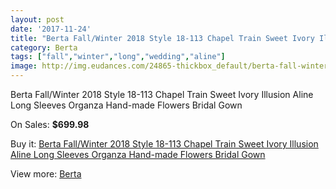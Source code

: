 ```yaml
---
layout: post
date: '2017-11-24'
title: "Berta Fall/Winter 2018 Style 18-113 Chapel Train Sweet Ivory Illusion Aline Long Sleeves Organza Hand-made Flowers Bridal Gown"
category: Berta
tags: ["fall","winter","long","wedding","aline"]
image: http://img.eudances.com/24865-thickbox_default/berta-fall-winter-2018-style-18-113-chapel-train-sweet-ivory-illusion-aline-long-sleeves-organza-hand-made-flowers-bridal-gown.jpg
---
```

Berta Fall/Winter 2018 Style 18-113 Chapel Train Sweet Ivory Illusion Aline Long Sleeves Organza Hand-made Flowers Bridal Gown

On Sales: **$699.98**
<a href="https://www.eudances.com/en/berta/8251-berta-fall-winter-2018-style-18-113-chapel-train-sweet-ivory-illusion-aline-long-sleeves-organza-hand-made-flowers-bridal-gown.html"><amp-img layout="responsive" width="600" height="600" src="//img.eudances.com/24865-thickbox_default/berta-fall-winter-2018-style-18-113-chapel-train-sweet-ivory-illusion-aline-long-sleeves-organza-hand-made-flowers-bridal-gown.jpg" alt="Berta Fall/Winter 2018 Style 18-113 Chapel Train Sweet Ivory Illusion Aline Long Sleeves Organza Hand-made Flowers Bridal Gown 0" /></a>
<a href="https://www.eudances.com/en/berta/8251-berta-fall-winter-2018-style-18-113-chapel-train-sweet-ivory-illusion-aline-long-sleeves-organza-hand-made-flowers-bridal-gown.html"><amp-img layout="responsive" width="600" height="600" src="//img.eudances.com/24867-thickbox_default/berta-fall-winter-2018-style-18-113-chapel-train-sweet-ivory-illusion-aline-long-sleeves-organza-hand-made-flowers-bridal-gown.jpg" alt="Berta Fall/Winter 2018 Style 18-113 Chapel Train Sweet Ivory Illusion Aline Long Sleeves Organza Hand-made Flowers Bridal Gown 1" /></a>
<a href="https://www.eudances.com/en/berta/8251-berta-fall-winter-2018-style-18-113-chapel-train-sweet-ivory-illusion-aline-long-sleeves-organza-hand-made-flowers-bridal-gown.html"><amp-img layout="responsive" width="600" height="600" src="//img.eudances.com/24866-thickbox_default/berta-fall-winter-2018-style-18-113-chapel-train-sweet-ivory-illusion-aline-long-sleeves-organza-hand-made-flowers-bridal-gown.jpg" alt="Berta Fall/Winter 2018 Style 18-113 Chapel Train Sweet Ivory Illusion Aline Long Sleeves Organza Hand-made Flowers Bridal Gown 2" /></a>

Buy it: [Berta Fall/Winter 2018 Style 18-113 Chapel Train Sweet Ivory Illusion Aline Long Sleeves Organza Hand-made Flowers Bridal Gown](https://www.eudances.com/en/berta/8251-berta-fall-winter-2018-style-18-113-chapel-train-sweet-ivory-illusion-aline-long-sleeves-organza-hand-made-flowers-bridal-gown.html "Berta Fall/Winter 2018 Style 18-113 Chapel Train Sweet Ivory Illusion Aline Long Sleeves Organza Hand-made Flowers Bridal Gown")

View more: [Berta](https://www.eudances.com/en/110-berta "Berta")